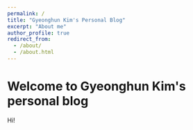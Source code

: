 ```yaml
---
permalink: /
title: "Gyeonghun Kim's Personal Blog"
excerpt: "About me"
author_profile: true
redirect_from: 
  - /about/
  - /about.html
---
```


Welcome to Gyeonghun Kim's personal blog
======
Hi! 
